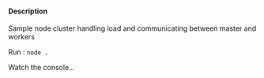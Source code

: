 #### Description

Sample node cluster handling load and communicating between master and workers

Run : 
`node .`

Watch the console...